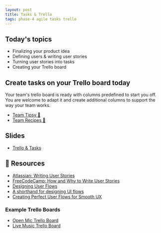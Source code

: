 ```yaml
---
layout: post
title: Tasks & Trello
tags: phase-4 agile tasks trello
---
```


## Today's topics

- Finalizing your product idea
- Defining users & writing user stories
- Turning user stories into tasks
- Creating your Trello board

## Create tasks on your Trello board today

Your team's trello board is ready with columns predefined to start you off. You are welcome to adapt it and create additional columns to support the way your team works.

- [Team Tipsy 🍻](https://trello.com/invite/b/UHYFQx3Z/9e0d8be092f82d69874c69a3b434d026/team-albany-arthur-ben-tatiana-tristan)
- [Team Recipes 🌮](https://trello.com/invite/b/z9c53HOI/69c65e87191f1c95dde588ffa15c97c4/team-cam-dawud-grant-laura-tip)

## Slides

- [Trello & Tasks](https://drive.google.com/file/d/1xTEaeCQ174F30HQGY8btcqW5zbhH9-Rh/view?usp=sharing)

## 🔖 Resources

- [Atlassian: Writing User Stories](https://www.atlassian.com/agile/project-management/user-stories)
- [FreeCodeCamp: How and Why to Write User Stories](https://www.freecodecamp.org/news/how-and-why-to-write-great-user-stories-f5a110668246/)
- [Designing User Flows](https://www.smashingmagazine.com/2012/01/stop-designing-pages-start-designing-flows/)
- [A shorthand for designing UI flows](https://signalvnoise.com/posts/1926-a-shorthand-for-designing-ui-flows)
- [Creating Perfect User Flows for Smooth UX](https://www.uxpin.com/studio/blog/creating-perfect-user-flows-for-smooth-ux/)

### Example Trello Boards

- [Open Mic Trello Board](https://trello.com/b/k2dLx20M/copy-of-open-mic)
- [Live Music Trello Board](https://trello.com/b/gP3CHATL/copy-of-live-music)
